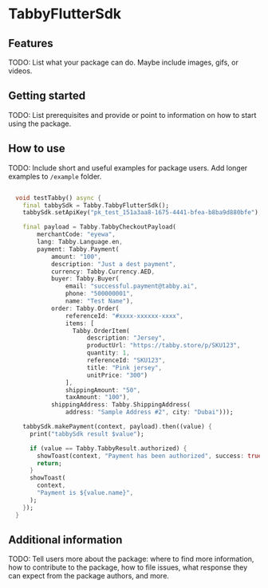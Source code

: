 # TabbyFlutterSdk

## Features

TODO: List what your package can do. Maybe include images, gifs, or videos.

## Getting started

TODO: List prerequisites and provide or point to information on how to
start using the package.

## How to use

TODO: Include short and useful examples for package users. Add longer examples
to `/example` folder. 

```dart

  void testTabby() async {
    final tabbySdk = Tabby.TabbyFlutterSdk();
    tabbySdk.setApiKey("pk_test_151a3aa8-1675-4441-bfea-b8ba9d880bfe");

    final payload = Tabby.TabbyCheckoutPayload(
        merchantCode: "eyewa",
        lang: Tabby.Language.en,
        payment: Tabby.Payment(
            amount: "100",
            description: "Just a dest payment",
            currency: Tabby.Currency.AED,
            buyer: Tabby.Buyer(
                email: "successful.payment@tabby.ai",
                phone: "500000001",
                name: "Test Name"),
            order: Tabby.Order(
                referenceId: "#xxxx-xxxxxx-xxxx",
                items: [
                  Tabby.OrderItem(
                      description: "Jersey",
                      productUrl: "https://tabby.store/p/SKU123",
                      quantity: 1,
                      referenceId: "SKU123",
                      title: "Pink jersey",
                      unitPrice: "300")
                ],
                shippingAmount: "50",
                taxAmount: "100"),
            shippingAddress: Tabby.ShippingAddress(
                address: "Sample Address #2", city: "Dubai")));

    tabbySdk.makePayment(context, payload).then((value) {
      print("tabbySdk result $value");

      if (value == Tabby.TabbyResult.authorized) {
        showToast(context, "Payment has been authorized", success: true);
        return;
      }
      showToast(
        context,
        "Payment is ${value.name}",
      );
    });
  }

```

## Additional information

TODO: Tell users more about the package: where to find more information, how to 
contribute to the package, how to file issues, what response they can expect 
from the package authors, and more.
